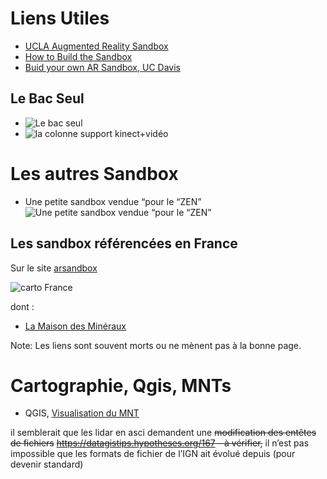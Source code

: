 ---
---

# Liens Utiles

- [UCLA Augmented Reality Sandbox](http://thinkingintermsof.scienceblog.com/2015/08/10/uclas-augmented-reality-sandbox)
- [How to Build the Sandbox](https://youtu.be/YLYO0YhY83w?t=271)
- [Buid your own AR Sandbox, UC Davis](https://arsandbox.ucdavis.edu/instructions/)

## Le Bac Seul
- ![Le bac seul](https://d2mxuefqeaa7sj.cloudfront.net/s_0E531140FF4A99C27DB59F1FDA9D3624B422B94FC0768DA7F55BDAC289872C85_1542560958376_vue+assemblage+sandbox.png)
- ![la colonne support kinect+vidéo](https://d2mxuefqeaa7sj.cloudfront.net/s_0E531140FF4A99C27DB59F1FDA9D3624B422B94FC0768DA7F55BDAC289872C85_1541860676185_sandbox-classique.png)

# Les autres Sandbox

- Une petite sandbox  vendue “pour le “ZEN”
![Une petite sandbox  vendue “pour le “ZEN”](https://d2mxuefqeaa7sj.cloudfront.net/s_0E531140FF4A99C27DB59F1FDA9D3624B422B94FC0768DA7F55BDAC289872C85_1541860120327_InnerGarden.jpg)

## Les sandbox référencées en France

Sur le site [arsandbox](https://arsandbox.ucdavis.edu/)

![carto France](https://d2mxuefqeaa7sj.cloudfront.net/s_0E531140FF4A99C27DB59F1FDA9D3624B422B94FC0768DA7F55BDAC289872C85_1541800184389_Capture+decran+2018-11-09+a+22.48.43.png)

dont :
- [La Maison des Minéraux](https://www.maison-des-mineraux.org/spip.php?article570)

Note: Les liens sont souvent morts ou ne mènent pas à la bonne page.

# Cartographie, Qgis, MNTs

- QGIS, [Visualisation du MNT](http://www.pages-perso-philippe-vernant.univ-montp2.fr/Philippe_Vernant/QGIS-MNT.html)

il semblerait que les lidar en asci demandent une ~~modification des entêtes de fichiers~~
~~https://datagistips.hypotheses.org/167 - à vérifier,~~ il n’est pas impossible que les formats de fichier de l’IGN ait évolué depuis (pour devenir standard)
